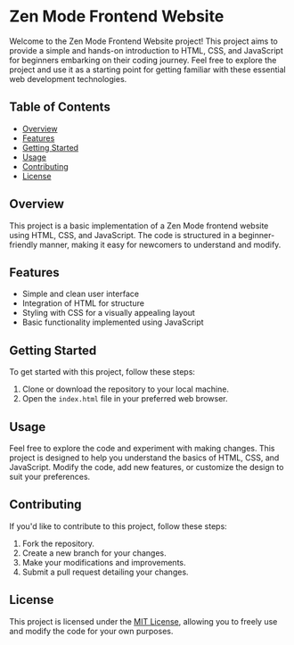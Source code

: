 # Zen Mode Frontend Website

Welcome to the Zen Mode Frontend Website project! This project aims to provide a simple and hands-on introduction to HTML, CSS, and JavaScript for beginners embarking on their coding journey. Feel free to explore the project and use it as a starting point for getting familiar with these essential web development technologies.

## Table of Contents

- [Overview](#overview)
- [Features](#features)
- [Getting Started](#getting-started)
- [Usage](#usage)
- [Contributing](#contributing)
- [License](#license)

## Overview

This project is a basic implementation of a Zen Mode frontend website using HTML, CSS, and JavaScript. The code is structured in a beginner-friendly manner, making it easy for newcomers to understand and modify.

## Features

- Simple and clean user interface
- Integration of HTML for structure
- Styling with CSS for a visually appealing layout
- Basic functionality implemented using JavaScript

## Getting Started

To get started with this project, follow these steps:

1. Clone or download the repository to your local machine.
2. Open the `index.html` file in your preferred web browser.

## Usage

Feel free to explore the code and experiment with making changes. This project is designed to help you understand the basics of HTML, CSS, and JavaScript. Modify the code, add new features, or customize the design to suit your preferences.

## Contributing

If you'd like to contribute to this project, follow these steps:

1. Fork the repository.
2. Create a new branch for your changes.
3. Make your modifications and improvements.
4. Submit a pull request detailing your changes.

## License

This project is licensed under the [MIT License](LICENSE), allowing you to freely use and modify the code for your own purposes.
